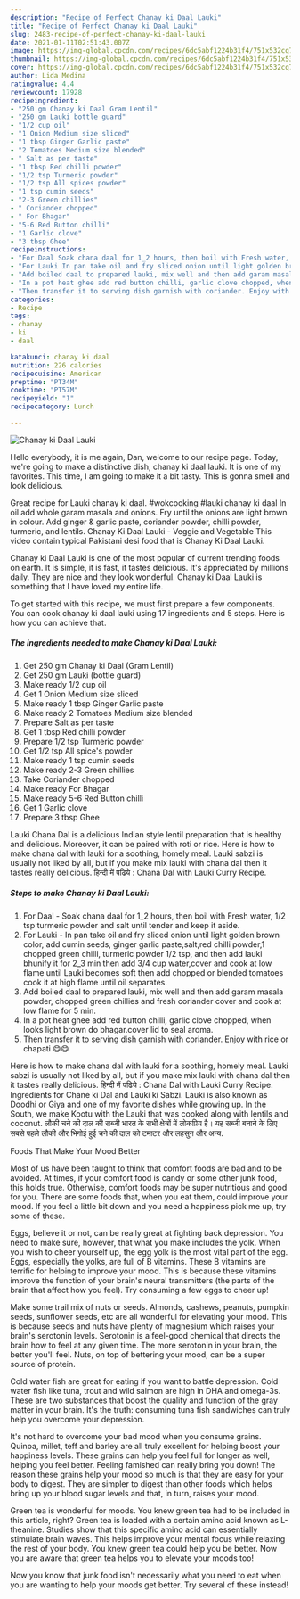 ```yaml
---
description: "Recipe of Perfect Chanay ki Daal Lauki"
title: "Recipe of Perfect Chanay ki Daal Lauki"
slug: 2483-recipe-of-perfect-chanay-ki-daal-lauki
date: 2021-01-11T02:51:43.007Z
image: https://img-global.cpcdn.com/recipes/6dc5abf1224b31f4/751x532cq70/chanay-ki-daal-lauki-recipe-main-photo.jpg
thumbnail: https://img-global.cpcdn.com/recipes/6dc5abf1224b31f4/751x532cq70/chanay-ki-daal-lauki-recipe-main-photo.jpg
cover: https://img-global.cpcdn.com/recipes/6dc5abf1224b31f4/751x532cq70/chanay-ki-daal-lauki-recipe-main-photo.jpg
author: Lida Medina
ratingvalue: 4.4
reviewcount: 17928
recipeingredient:
- "250 gm Chanay ki Daal Gram Lentil"
- "250 gm Lauki bottle guard"
- "1/2 cup oil"
- "1 Onion Medium size sliced"
- "1 tbsp Ginger Garlic paste"
- "2 Tomatoes Medium size blended"
- " Salt as per taste"
- "1 tbsp Red chilli powder"
- "1/2 tsp Turmeric powder"
- "1/2 tsp All spices powder"
- "1 tsp cumin seeds"
- "2-3 Green chillies"
- " Coriander chopped"
- " For Bhagar"
- "5-6 Red Button chilli"
- "1 Garlic clove"
- "3 tbsp Ghee"
recipeinstructions:
- "For Daal Soak chana daal for 1_2 hours, then boil with Fresh water, 1/2 tsp turmeric powder and salt until tender and keep it aside."
- "For Lauki In pan take oil and fry sliced onion until light golden brown color, add cumin seeds, ginger garlic paste,salt,red chilli powder,1 chopped green chilli, turmeric powder 1/2 tsp, and then add lauki bhunify it for 2_3 min then add 3/4 cup water,cover and cook at low flame until Lauki becomes soft then add chopped or blended tomatoes cook it at high flame until oil separates."
- "Add boiled daal to prepared lauki, mix well and then add garam masala powder, chopped green chillies and fresh coriander cover and cook at low flame for 5 min."
- "In a pot heat ghee add red button chilli, garlic clove chopped, when looks light brown do bhagar.cover lid to seal aroma."
- "Then transfer it to serving dish garnish with coriander. Enjoy with rice or chapati 😋😋"
categories:
- Recipe
tags:
- chanay
- ki
- daal

katakunci: chanay ki daal 
nutrition: 226 calories
recipecuisine: American
preptime: "PT34M"
cooktime: "PT57M"
recipeyield: "1"
recipecategory: Lunch

---
```



![Chanay ki Daal Lauki](https://img-global.cpcdn.com/recipes/6dc5abf1224b31f4/751x532cq70/chanay-ki-daal-lauki-recipe-main-photo.jpg)

Hello everybody, it is me again, Dan, welcome to our recipe page. Today, we're going to make a distinctive dish, chanay ki daal lauki. It is one of my favorites. This time, I am going to make it a bit tasty. This is gonna smell and look delicious.

Great recipe for Lauki chanay ki daal. #wokcooking #lauki chanay ki daal In oil add whole garam masala and onions. Fry until the onions are light brown in colour. Add ginger &amp; garlic paste, coriander powder, chilli powder, turmeric, and lentils. Chanay Ki Daal Lauki - Veggie and Vegetable This video contain typical Pakistani desi food that is Chanay Ki Daal Lauki.

Chanay ki Daal Lauki is one of the most popular of current trending foods on earth. It is simple, it is fast, it tastes delicious. It's appreciated by millions daily. They are nice and they look wonderful. Chanay ki Daal Lauki is something that I have loved my entire life.


To get started with this recipe, we must first prepare a few components. You can cook chanay ki daal lauki using 17 ingredients and 5 steps. Here is how you can achieve that.

<!--inarticleads1-->

##### The ingredients needed to make Chanay ki Daal Lauki:

1. Get 250 gm Chanay ki Daal (Gram Lentil)
1. Get 250 gm Lauki (bottle guard)
1. Make ready 1/2 cup oil
1. Get 1 Onion Medium size sliced
1. Make ready 1 tbsp Ginger Garlic paste
1. Make ready 2 Tomatoes Medium size blended
1. Prepare  Salt as per taste
1. Get 1 tbsp Red chilli powder
1. Prepare 1/2 tsp Turmeric powder
1. Get 1/2 tsp All spice&#39;s powder
1. Make ready 1 tsp cumin seeds
1. Make ready 2-3 Green chillies
1. Take  Coriander chopped
1. Make ready  For Bhagar
1. Make ready 5-6 Red Button chilli
1. Get 1 Garlic clove
1. Prepare 3 tbsp Ghee


Lauki Chana Dal is a delicious Indian style lentil preparation that is healthy and delicious. Moreover, it can be paired with roti or rice. Here is how to make chana dal with lauki for a soothing, homely meal. Lauki sabzi is usually not liked by all, but if you make mix lauki with chana dal then it tastes really delicious. हिन्दी में पढिये : Chana Dal with Lauki Curry Recipe. 

<!--inarticleads2-->

##### Steps to make Chanay ki Daal Lauki:

1. For Daal - Soak chana daal for 1_2 hours, then boil with Fresh water, 1/2 tsp turmeric powder and salt until tender and keep it aside.
1. For Lauki - In pan take oil and fry sliced onion until light golden brown color, add cumin seeds, ginger garlic paste,salt,red chilli powder,1 chopped green chilli, turmeric powder 1/2 tsp, and then add lauki bhunify it for 2_3 min then add 3/4 cup water,cover and cook at low flame until Lauki becomes soft then add chopped or blended tomatoes cook it at high flame until oil separates.
1. Add boiled daal to prepared lauki, mix well and then add garam masala powder, chopped green chillies and fresh coriander cover and cook at low flame for 5 min.
1. In a pot heat ghee add red button chilli, garlic clove chopped, when looks light brown do bhagar.cover lid to seal aroma.
1. Then transfer it to serving dish garnish with coriander. Enjoy with rice or chapati 😋😋


Here is how to make chana dal with lauki for a soothing, homely meal. Lauki sabzi is usually not liked by all, but if you make mix lauki with chana dal then it tastes really delicious. हिन्दी में पढिये : Chana Dal with Lauki Curry Recipe. Ingredients for Chane ki Dal and Lauki ki Sabzi. Lauki is also known as Doodhi or Giya and one of my favorite dishes while growing up. In the South, we make Kootu with the Lauki that was cooked along with lentils and coconut. लौकी चने की दाल की सब्जी भारत के सभी क्षेत्रों में लोकप्रिय है। यह सब्जी बनाने के लिए सबसे पहले लौकी और भिगोई हुई चने की दाल को टमाटर और लहसुन और अन्य. 

Foods That Make Your Mood Better


Most of us have been taught to think that comfort foods are bad and to be avoided. At times, if your comfort food is candy or some other junk food, this holds true. Otherwise, comfort foods may be super nutritious and good for you. There are some foods that, when you eat them, could improve your mood. If you feel a little bit down and you need a happiness pick me up, try some of these.

Eggs, believe it or not, can be really great at fighting back depression. You need to make sure, however, that what you make includes the yolk. When you wish to cheer yourself up, the egg yolk is the most vital part of the egg. Eggs, especially the yolks, are full of B vitamins. These B vitamins are terrific for helping to improve your mood. This is because these vitamins improve the function of your brain's neural transmitters (the parts of the brain that affect how you feel). Try consuming a few eggs to cheer up!

Make some trail mix of nuts or seeds. Almonds, cashews, peanuts, pumpkin seeds, sunflower seeds, etc are all wonderful for elevating your mood. This is because seeds and nuts have plenty of magnesium which raises your brain's serotonin levels. Serotonin is a feel-good chemical that directs the brain how to feel at any given time. The more serotonin in your brain, the better you'll feel. Nuts, on top of bettering your mood, can be a super source of protein.

Cold water fish are great for eating if you want to battle depression. Cold water fish like tuna, trout and wild salmon are high in DHA and omega-3s. These are two substances that boost the quality and function of the gray matter in your brain. It's the truth: consuming tuna fish sandwiches can truly help you overcome your depression. 

It's not hard to overcome your bad mood when you consume grains. Quinoa, millet, teff and barley are all truly excellent for helping boost your happiness levels. These grains can help you feel full for longer as well, helping you feel better. Feeling famished can really bring you down! The reason these grains help your mood so much is that they are easy for your body to digest. They are simpler to digest than other foods which helps bring up your blood sugar levels and that, in turn, raises your mood.

Green tea is wonderful for moods. You knew green tea had to be included in this article, right? Green tea is loaded with a certain amino acid known as L-theanine. Studies show that this specific amino acid can essentially stimulate brain waves. This helps improve your mental focus while relaxing the rest of your body. You knew green tea could help you be better. Now you are aware that green tea helps you to elevate your moods too!

Now you know that junk food isn't necessarily what you need to eat when you are wanting to help your moods get better. Try several of these instead!

